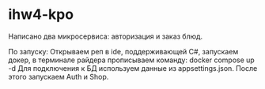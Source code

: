 # ihw4-kpo
Написано два микросервиса: авторизация и заказ блюд.

По запуску:
Открываем реп в ide, поддерживающей C#, запускаем докер, в терминале райдера прописываем команду:
docker compose up -d
Для подключения к БД используем данные из appsettings.json. После этого запускаем Auth и Shop.
